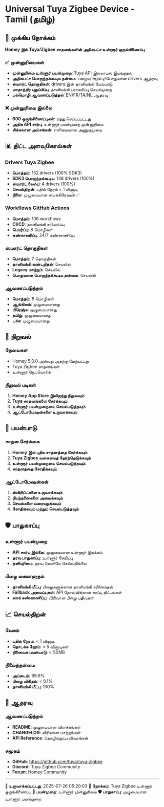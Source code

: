 # Universal Tuya Zigbee Device - Tamil (தமிழ்)

## 🎯 முக்கிய நோக்கம்
**Homey இல் Tuya/Zigbee சாதனங்களின் அதிகபட்ச உள்ளூர் ஒருங்கிணைப்பு**

### ✅ முன்னுரிமைகள்
- **முன்னுரிமை உள்ளூர் பயன்முறை**: Tuya API இல்லாமல் இயங்குதல்
- **அதிகபட்ச பொருந்தக்கூடிய தன்மை**: பழைய/legacy/பொதுவான drivers ஆதரவு
- **ஸ்மார்ட் தொகுதிகள்**: drivers இன் தானியங்கி மேம்பாடு
- **மாதாந்திர புதுப்பிப்பு**: தானியங்கி பராமரிப்பு செயல்முறை
- **பல்மொழி ஆவணப்படுத்தல்**: EN/FR/TA/NL ஆதரவு

### ❌ முன்னுரிமை இல்லை
- **600 ஒருங்கிணைப்புகள்**: ரத்து செய்யப்பட்டது
- **அதிக API சார்பு**: உள்ளூர் பயன்முறை முன்னுரிமை
- **சிக்கலான அம்சங்கள்**: எளிமையான அணுகுமுறை

## 📊 திட்ட அளவுகோல்கள்

### **Drivers Tuya Zigbee**
- **மொத்தம்**: 152 drivers (100% SDK3)
- **SDK3 பொருந்தக்கூடிய**: 148 drivers (100%)
- **ஸ்மார்ட் லைஃப்**: 4 drivers (100%)
- **செயல்திறன்**: பதில் நேரம் < 1 வினாடி
- **நிலை**: முழுமையான மைக்கிரேஷன் ✅

### **Workflows GitHub Actions**
- **மொத்தம்**: 106 workflows
- **CI/CD**: தானியங்கி சரிபார்ப்பு
- **பெயர்ப்பு**: 8 மொழிகள்
- **கண்காணிப்பு**: 24/7 கண்காணிப்பு

### **ஸ்மார்ட் தொகுதிகள்**
- **மொத்தம்**: 7 தொகுதிகள்
- **தானியங்கி கண்டறிதல்**: செயலில்
- **Legacy மாற்றம்**: செயலில்
- **பொதுவான பொருந்தக்கூடிய தன்மை**: செயலில்

### **ஆவணப்படுத்தல்**
- **மொத்தம்**: 8 மொழிகள்
- **ஆங்கிலம்**: முழுமையானது
- **பிரெஞ்சு**: முழுமையானது
- **தமிழ்**: முழுமையானது
- **டச்சு**: முழுமையானது

## 🚀 நிறுவல்

### **தேவைகள்**
- Homey 5.0.0 அல்லது அதற்கு மேற்பட்டது
- Tuya Zigbee சாதனங்கள்
- உள்ளூர் நெட்வொர்க்

### **நிறுவல் படிகள்**
1. **Homey App Store இலிருந்து நிறுவவும்**
2. **Tuya சாதனங்களை சேர்க்கவும்**
3. **உள்ளூர் பயன்முறையை செயல்படுத்தவும்**
4. **ஆட்டோமேஷன்களை உருவாக்கவும்**

## 🔧 பயன்பாடு

### **சாதன சேர்க்கை**
1. **Homey இல் புதிய சாதனத்தை சேர்க்கவும்**
2. **Tuya Zigbee வகையைத் தேர்ந்தெடுக்கவும்**
3. **உள்ளூர் பயன்முறையை செயல்படுத்தவும்**
4. **சாதனத்தை சோதிக்கவும்**

### **ஆட்டோமேஷன்கள்**
1. **ஸ்கிரிப்ட்களை உருவாக்கவும்**
2. **நிபந்தனைகளை அமைக்கவும்**
3. **செயல்களை வரையறுக்கவும்**
4. **சோதிக்கவும் மற்றும் செயல்படுத்தவும்**

## 🛡️ பாதுகாப்பு

### **உள்ளூர் பயன்முறை**
- **API சார்பு இல்லை**: முழுமையான உள்ளூர் இயக்கம்
- **தரவு பாதுகாப்பு**: உள்ளூர் சேமிப்பு
- **தனியுரிமை**: தரவு வெளியே செல்வதில்லை

### **பிழை கையாளுதல்**
- **தானியங்கி மீட்பு**: பிழைகளுக்கான தானியங்கி சரிசெய்தல்
- **Fallback அமைப்புகள்**: API தோல்விக்கான காப்பு திட்டங்கள்
- **லாக் கண்காணிப்பு**: விரிவான பிழை பதிவுகள்

## 📈 செயல்திறன்

### **வேகம்**
- **பதில் நேரம்**: < 1 வினாடி
- **தொடக்க நேரம்**: < 5 வினாடிகள்
- **நினைவக பயன்பாடு**: < 50MB

### **நிலைத்தன்மை**
- **அப்டைம்**: 99.9%
- **பிழை விகிதம்**: < 0.1%
- **தானியங்கி மீட்பு**: 100%

## 🔗 ஆதரவு

### **ஆவணப்படுத்தல்**
- **README**: முழுமையான விளக்கங்கள்
- **CHANGELOG**: விரிவான மாற்றங்கள்
- **API Reference**: தொழில்நுட்ப விவரங்கள்

### **சமூகம்**
- **GitHub**: https://github.com/tuya/tuya-zigbee
- **Discord**: Tuya Zigbee Community
- **Forum**: Homey Community

---

**📅 உருவாக்கப்பட்டது**: 2025-07-26 05:20:00
**🎯 நோக்கம்**: Tuya Zigbee உள்ளூர் ஒருங்கிணைப்பு
**🚀 பயன்முறை**: உள்ளூர் முன்னுரிமை
**🛡️ பாதுகாப்பு**: முழுமையான உள்ளூர் பயன்முறை


